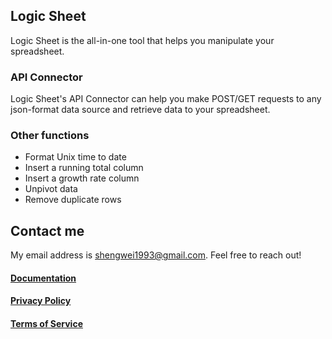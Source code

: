 ## Logic Sheet

Logic Sheet is the all-in-one tool that helps you manipulate your spreadsheet.


### API Connector

Logic Sheet's API Connector can help you make POST/GET requests to any json-format data source and retrieve data to your spreadsheet.

### Other functions

- Format Unix time to date
- Insert a running total column
- Insert a growth rate column
- Unpivot data
- Remove duplicate rows

## Contact me

My email address is shengwei1993@gmail.com. Feel free to reach out!

#### [Documentation](https://app.logicsheet.co/docs)
#### [Privacy Policy](https://app.logicsheet.co/privacy)
#### [Terms of Service](https://app.logicsheet.co/terms)
